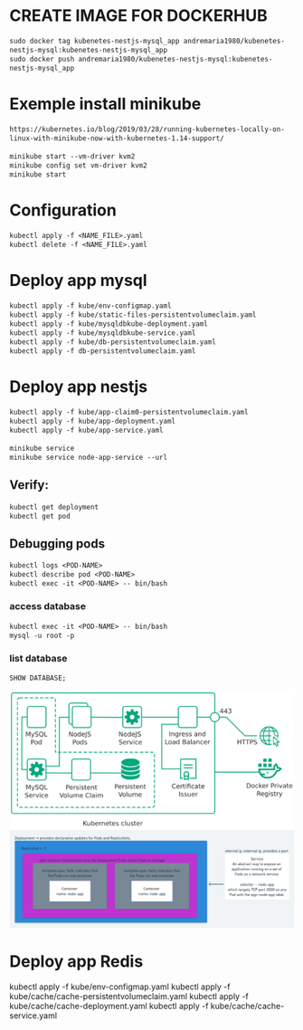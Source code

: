 # CREATE IMAGE FOR DOCKERHUB
	sudo docker tag kubenetes-nestjs-mysql_app andremaria1980/kubenetes-nestjs-mysql:kubenetes-nestjs-mysql_app
	sudo docker push andremaria1980/kubenetes-nestjs-mysql:kubenetes-nestjs-mysql_app

# Exemple install minikube 
	https://kubernetes.io/blog/2019/03/28/running-kubernetes-locally-on-linux-with-minikube-now-with-kubernetes-1.14-support/

	minikube start --vm-driver kvm2
	minikube config set vm-driver kvm2
	minikube start

# Configuration
	kubectl apply -f <NAME_FILE>.yaml  
	kubectl delete -f <NAME_FILE>.yaml 

# Deploy app mysql
	kubectl apply -f kube/env-configmap.yaml
	kubectl apply -f kube/static-files-persistentvolumeclaim.yaml
	kubectl apply -f kube/mysqldbkube-deployment.yaml
	kubectl apply -f kube/mysqldbkube-service.yaml
	kubectl apply -f kube/db-persistentvolumeclaim.yaml
	kubectl apply -f db-persistentvolumeclaim.yaml

# Deploy app nestjs
	kubectl apply -f kube/app-claim0-persistentvolumeclaim.yaml
	kubectl apply -f kube/app-deployment.yaml
	kubectl apply -f kube/app-service.yaml

	minikube service
	minikube service node-app-service --url

## Verify: 
	kubectl get deployment
	kubectl get pod

## Debugging pods
	kubectl logs <POD-NAME>
	kubectl describe pod <POD-NAME>
	kubectl exec -it <POD-NAME> -- bin/bash

### access database
	kubectl exec -it <POD-NAME> -- bin/bash
	mysql -u root -p

### list database
	SHOW DATABASE;


![](images/shemaKubernetesNodejsMySQL.png)
![](images/schema.png)


# Deploy app Redis
kubectl apply -f kube/env-configmap.yaml
kubectl apply -f kube/cache/cache-persistentvolumeclaim.yaml
kubectl apply -f kube/cache/cache-deployment.yaml
kubectl apply -f kube/cache/cache-service.yaml
